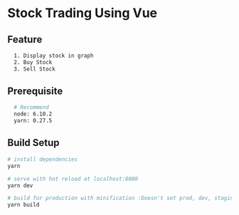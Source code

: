 # Stock Trading Using Vue


## Feature

``` bash
  1. Display stock in graph
  2. Buy Stock
  3. Sell Stock
```

## Prerequisite

``` bash
  # Recommend
  node: 6.10.2
  yarn: 0.27.5
```

## Build Setup

``` bash
# install dependencies
yarn

# serve with hot reload at localhost:8080
yarn dev

# build for production with minification :Doesn't set prod, dev, staging
yarn build
```
